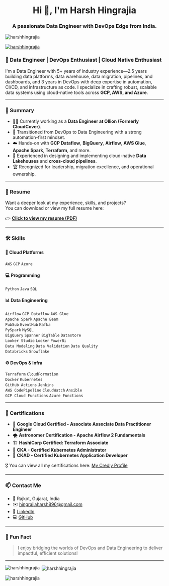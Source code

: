 <h1 align="center">Hi 👋, I'm Harsh Hingrajia</h1>
<h3 align="center">A passionate Data Engineer with DevOps Edge from India.</h3>

<p align="left"> <img src="https://komarev.com/ghpvc/?username=harshhingrajia&label=Profile%20views&color=0e75b6&style=flat" alt="harshhingrajia" /> </p>

<p align="left"> <a href="https://github.com/ryo-ma/github-profile-trophy"><img src="https://github-profile-trophy.vercel.app/?username=harshhingrajia&theme=darkhub" alt="harshhingrajia" /></a> </p>


### 💼 Data Engineer | DevOps Enthusiast | Cloud Native Enthusiast

I'm a Data Engineer with 5+ years of industry experience—2.5 years building data platforms, data warehouse, data migration, pipelines, and dashboards, and 3 years in DevOps with deep expertise in automation, CI/CD, and infrastructure as code. I specialize in crafting robust, scalable data systems using cloud-native tools across **GCP, AWS, and Azure**.

---

### 🧠 Summary

- 👷‍♂️ Currently working as a **Data Engineer at Ollion (Formerly CloudCover)**.
- 🔁 Transitioned from DevOps to Data Engineering with a strong automation-first mindset.
- ☁️ Hands-on with **GCP Dataflow**, **BigQuery**, **Airflow**, **AWS Glue**, **Apache Spark**, **Terraform**, and more.
- 🧱 Experienced in designing and implementing cloud-native **Data Lakehouses** and **cross-cloud pipelines**.
- 🏆 Recognized for leadership, migration excellence, and operational ownership.

---

### 📄 Resume

Want a deeper look at my experience, skills, and projects?<br>
You can download or view my full resume here:


👉 [<b>Click to view my resume (PDF)</b>](./Documents/harsh_resume.pdf)

---

### 🛠️ Skills

#### 🚀 Cloud Platforms
`AWS` `GCP` `Azure`

#### 💻 Programming
`Python` `Java` `SQL`

#### 📊 Data Engineering
`Airflow` `GCP Dataflow` `AWS Glue` 
<br>
`Apache Spark` `Apache Beam`
<br>
`PubSub` `EventHub` `Kafka`
<br>
`PySpark` `MySQL` 
<br> 
`BigQuery` `Spanner` `BigTable` `Datastore` 
<br> 
`Looker Studio` `Looker` `PowerBi` 
<br>
`Data Modeling`  `Data Validation` `Data Quality` 
<br> 
`Databricks` `Snowflake` 

#### ⚙️ DevOps & Infra
`Terraform` `CloudFormation` 
<br>
`Docker` `Kubernetes` 
<br>
`GitHub Actions` `Jenkins`
<br>
`AWS CodePipeline` `CloudWatch` `Ansible` 
<br>
`GCP Cloud Functions` `Azure Functions`

---

### 📜 Certifications

- 🧠 **Google Cloud Certified - Associate Associate Data Practitioner Engineer**
- 🌪️ **Astronomer Certification - Apache Airflow 2 Fundamentals**
- 🏗️ **HashiCorp Certified: Terraform Associate**
- 🐳 **CKA - Certified Kubernetes Administrator**
- 🧱 **CKAD - Certified Kubernetes Application Developer**

🎖️ You can view all my certifications here: [My Credly Profile](https://www.credly.com/users/harsh-hingrajia)

---

### 📫 Contact Me

- 📍 Rajkot, Gujarat, India  
- ✉️ [hingrajiaharsh896@gmail.com](mailto:hingrajiaharsh896@gmail.com)  
- 🔗 [LinkedIn](https://www.linkedin.com/in/harsh-hingrajia-582494148/)  
- 💻 [GitHub](https://github.com/harshhingrajia)

---

### 📌 Fun Fact

> I enjoy bridging the worlds of DevOps and Data Engineering to deliver impactful, efficient solutions!

---



<p><img align="left" src="https://github-readme-stats.vercel.app/api/top-langs?username=harshhingrajia&show_icons=true&locale=en&layout=compact" alt="harshhingrajia" /></p>

<p>&nbsp;<img align="center" src="https://github-readme-stats.vercel.app/api?username=harshhingrajia&show_icons=true&locale=en" alt="harshhingrajia" /></p>

<p><img align="center" src="https://github-readme-streak-stats.herokuapp.com/?user=harshhingrajia&" alt="harshhingrajia" /></p>
